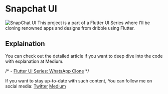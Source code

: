 # Snapchat UI

![SnapChat UI](https://pasteboard.co/XUsH7IcnFICB.png)
This project is a part of a Flutter UI Series where I'll be cloning renowned apps and designs from dribble using Flutter.
## Explaination

You can check out the detailed article if you want to deep dive into the code with explanation at Medium.

/* - [Flutter UI Series: WhatsApp Clone](https://iizmotabar.medium.com/flutter-ui-series-whatsapp-ui-4451eca699b6) */

If you want to stay up-to-date with such content, You can follow me on social media:
[Twitter](https://twitter.com/iizmotabar)
[Medium](https://iizmotabar.medium.com)
